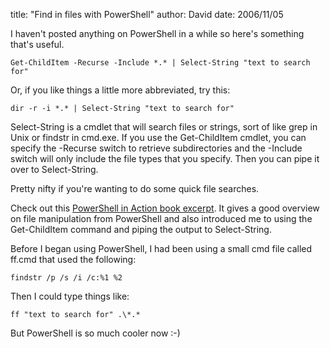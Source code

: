 
title: "Find in files with PowerShell"
author: David
date: 2006/11/05

I haven't posted anything on PowerShell in a while so here's something that's useful. 

    Get-ChildItem -Recurse -Include *.* | Select-String "text to search for"

Or, if you like things a little more abbreviated, try this: 

    dir -r -i *.* | Select-String "text to search for"

Select-String is a cmdlet that will search files or strings, sort of like grep in Unix or findstr in cmd.exe. If you use the Get-ChildItem cmdlet, you can specify the -Recurse switch to retrieve subdirectories and the -Include switch will only include the file types that you specify. Then you can pipe it over to Select-String. 

Pretty nifty if you're wanting to do some quick file searches. 

Check out this [PowerShell in Action book excerpt](http://www.microsoft.com/technet/scriptcenter/topics/winpsh/payette2.mspx). It gives a good overview on file manipulation from PowerShell and also introduced me to using the Get-ChildItem command and piping the output to Select-String. 

Before I began using PowerShell, I had been using a small cmd file called ff.cmd that used the following: 

    findstr /p /s /i /c:%1 %2

Then I could type things like: 

    ff "text to search for" .\*.*

But PowerShell is so much cooler now :-)
